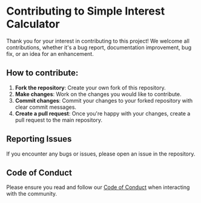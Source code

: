 # Contributing to Simple Interest Calculator

Thank you for your interest in contributing to this project! We welcome all contributions, whether it's a bug report, documentation improvement, bug fix, or an idea for an enhancement.

## How to contribute:

1. **Fork the repository**: Create your own fork of this repository.
2. **Make changes**: Work on the changes you would like to contribute.
3. **Commit changes**: Commit your changes to your forked repository with clear commit messages.
4. **Create a pull request**: Once you're happy with your changes, create a pull request to the main repository.

## Reporting Issues

If you encounter any bugs or issues, please open an issue in the repository.

## Code of Conduct

Please ensure you read and follow our [Code of Conduct](CODE_OF_CONDUCT.md) when interacting with the community.

